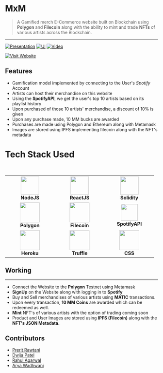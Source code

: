 <h1> MxM</h1>

> A Gamified merch E-Commerce website built on Blockchain using **Polygon** and **Filecoin** along with the ability to mint and trade **NFTs** of various artists across the Blockchain.

---

[![Presentation](https://img.shields.io/badge/PITCH-see%20pitch%20deck-green?style=flat-square&logo=appveyor)](https://app.pitch.com/app/presentation/2462b479-12c4-4529-a9e4-954f80cc8626/27812572-e8b9-43bc-9826-16daffe7fd95)
[![UI ](https://img.shields.io/badge/User%20Interface-Link%20to%20UI-orange?style=flat-square&logo=appveyor)](https://www.figma.com/file/vGvuqv0rTDS8YSw0yU6swR/MxM-OSD)
[![Video](https://img.shields.io/badge/Video-Click%20Here-blue)](https://drive.google.com/file/d/1gGI9TqZ3UTIoF3pSYBIPNPxKOU8WBLAU/view?usp=sharing)

[![Visit Website ](https://img.shields.io/badge/-Visit%20the%20Wesbite-brightgreen)](https://merchxmusic.netlify.app/)


## Features

- Gamification model implemented by connecting to the User's *Spotify* Account <br>
- Artists can host their merchandise on this website <br>
- Using the **SpotifyAPI**, we get the user's top 10 artists based on its playlist history <br>
- Upon purchased of those 10 artists' merchandise, a discount of 10% is given <br>
- Upon any purchase made, 10 MM bucks are awarded <br>
- Purchases are made using Polygon and Ethereum along with Metamask <br>
- Images are stored using IPFS implementing filecoin along with the NFT's metadata


# Tech Stack Used 

<br>
<table>
<tbody>
 <tr>
<td align="center" width="20%">
<img height=60px src="https://www.creative-tim.com/blog/content/images/wordpress/2020/03/node-js-736399_1280.png"> <br>
<span><b><center>NodeJS</center></b></span>
</td>

<td align="center" width="20%">
<img height=60px src="https://www.freecodecamp.org/news/content/images/2021/06/Ekran-Resmi-2019-11-18-18.08.13.png"> <br>
<span><b><center>ReactJS</center></b></span>
</td>

<td align="center" width="20%">
<img height=60px src="https://en.bitcoinwiki.org/upload/en/images/thumb/d/d5/Solidity.png/400px-Solidity.png"> <br>
<span><b><center>Solidity</center></b></span>
</td>
</tr>

<tr>
<td align="center" width="20%">
<img height=65px src="https://forkast.news/wp-content/uploads/2021/12/polygon-1260x709.jpg"> <br>
<span><b><center>Polygon</center></b></span>
</td>

<td align="center" width="20%">
<img height=65px src="https://s2.coinmarketcap.com/static/img/coins/200x200/2280.png"> <br>
<span><b><center>Filecoin</center></b></span>
</td>

<td align="center" width="20%">
<img height=55px src="https://cdn.discordapp.com/attachments/900353894847242270/934761282400305182/Spotify_Logo_CMYK_Green.png"> <br>
<span><b><center>SpotifyAPI</center></b></span>
</td>
</tr>

<tr>
<td align="center" width="20%">
<img height=65px src="https://res.cloudinary.com/practicaldev/image/fetch/s--7f5GjxUW--/c_limit%2Cf_auto%2Cfl_progressive%2Cq_auto%2Cw_880/https://thepracticaldev.s3.amazonaws.com/i/c29t9uc8roz8g9rddbqs.png"> <br>
<span><b><center>Heroku</center></b></span>
</td>

<td align="center" width="20%">
<img height=65px src="https://miro.medium.com/max/1400/1*HEVz67GINyCZckRkeEidYw.png"> <br>
<span><b><center>Truffle</center></b></span>
</td>

<td align="center" width="20%">
<img height=65px src="https://upload.wikimedia.org/wikipedia/commons/thumb/d/d5/CSS3_logo_and_wordmark.svg/640px-CSS3_logo_and_wordmark.svg.png"> <br>
<span><b><center>CSS</center></b></span>
</td>
</tr>

</tbody>
</table>



## Working

---

* Connect the Website to the **Polygon** Testnet using Metamask
* **SignUp** on the Website along with logging in to **Spotify**
* Buy and Sell merchandises of various artists using **MATIC** transactions.
* Upon every transaction, **10 MM Coins** are awarded which can be redeemed as well.
* **Mint** NFT's of various artists with the option of trading coming soon
* Product and User Images are stored using **IPFS (Filecoin)** along with the **NFT's JSON Metadata.**



## Contributors

- <a href="https://github.com/Prerit2002"> Prerit Rawtani </a>
- <a href="https://github.com/dwijaxo"> Dwija Patel </a>
- <a href="https://github.com/Rahul-Agarwal-03"> Rahul Agarwal</a>
- <a href="https://github.com/Arya-Wadhwani07"> Arya Wadhwani </a>
